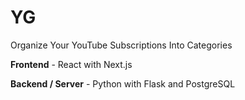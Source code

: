 # YG

Organize Your YouTube Subscriptions Into Categories

**Frontend** - React with Next.js

**Backend / Server** - Python with Flask and PostgreSQL

